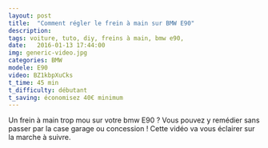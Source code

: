 ```yaml
---
layout: post
title:  "Comment régler le frein à main sur BMW E90"
description: 
tags: voiture, tuto, diy, freins à main, bmw e90,
date:   2016-01-13 17:44:00
img: generic-video.jpg
categories: BMW	
modele: E90
video: BZ1kbpXuCks
t_time: 45 min
t_difficulty: débutant
t_saving: économisez 40€ minimum
---
```

Un frein à main trop mou sur votre bmw E90 ? Vous pouvez y remédier sans passer par la case garage ou concession !
Cette vidéo va vous éclairer sur la marche à suivre.